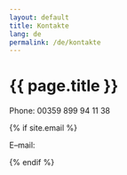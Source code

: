 ```yaml
---
layout: default
title: Kontakte
lang: de
permalink: /de/kontakte
---
```

<h1 class="title">{{ page.title }}</h1>
<div class="clear"></div>
<p>Phone: 00359 899 94 11 38</p>
{% if site.email %}
<p>E&ndash;mail: <span id="emailContainer"></span></p>
<script type="text/javascript">
  {% assign email = site.email|split: '@' %}
  var a = document.createElement('a');
  a.href = 'mailto:';
  a.href += '{{ email[0] }}';
  a.href += '@';
  a.href += '{{ email[1] }}';
  a.innerHTML = '{{ email[0] }}';
  a.innerHTML += '@';
  a.innerHTML += '{{ email[1] }}';
  document.getElementById('emailContainer').appendChild(a);
</script>
{% endif %}